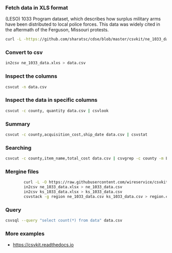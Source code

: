 ### Fetch data in XLS format

(LESO) 1033 Program dataset, which describes how surplus military arms have been distributed to local police forces.
This data was widely cited in the aftermath of the Ferguson, Missouri protests.

```bash
curl -L -https://github.com/sharatsc/cdse/blob/master/csvkit/ne_1033_data.xls?raw=true -o ne_1033_data.xls
```

### Convert to csv
```bash
in2csv ne_1033_data.xlxs > data.csv
```

### Inspect the columns
```bash
csvcut -n data.csv
```

### Inspect the data in specific columns
```bash
csvcut -c county, quantity data.csv | csvlook
```

### Summary
```bash
csvcut -c county,acquisition_cost,ship_date data.csv | csvstat
```
### Searching
```bash
csvcut -c county,item_name,total_cost data.csv | csvgrep -c county -m LANCASTER | csvlook
```
### Mergine files
```bash
        curl -L -O https://raw.githubusercontent.com/wireservice/csvkit/master/examples/realdata/ks_1033_data.csv
        in2csv ne_1033_data.xlsx > ne_1033_data.csv
        in2csv ks_1033_data.xlsx > ks_1033_data.csv
        csvstack -g region ne_1033_data.csv ks_1033_data.csv > region.csv
```

### Query
```bash
csvsql --query "select count(*) from data" data.csv
```

### More examples
* https://csvkit.readthedocs.io
